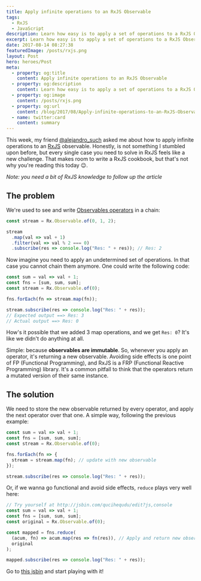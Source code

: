 ```yaml
---
title: Apply infinite operations to an RxJS Observable
tags:
  - RxJS
  - JavaScript
description: Learn how easy is to apply a set of operations to a RxJS Observable in JavaScript
excerpt: Learn how easy is to apply a set of operations to a RxJS Observable in JavaScript
date: 2017-08-14 08:27:38
featuredImage: /posts/rxjs.png
layout: Post
hero: heroes/Post
meta:
  - property: og:title
    content: Apply infinite operations to an RxJS Observable
  - property: og:description
    content: Learn how easy is to apply a set of operations to a RxJS Observable in JavaScript.
  - property: og:image
    content: /posts/rxjs.png
  - property: og:url
    content: /blog/2017/08/Apply-infinite-operations-to-an-RxJS-Observable/
  - name: twitter:card
    content: summary
---
```


<!-- {% asset_img rxjs.png RxJS %} -->

This week, my friend [@alejandro_such](https://twitter.com/alejandro_such) asked me about how to apply infinite operations to an [RxJS](http://reactivex.io/rxjs/) observable. Honestly, is not something I stumbled upon before, but every single case you need to solve in RxJS feels like a new challenge. That makes room to write a RxJS cookbook, but that's not why you're reading this today 😉.

_Note: you need a bit of RxJS knowledge to follow up the article_

## The problem

We're used to see and write [Observables operators](http://reactivex.io/rxjs/manual/overview.html#operators) in a chain:

```javascript
const stream = Rx.Observable.of(0, 1, 2);

stream
  .map(val => val + 1)
  .filter(val => val % 2 === 0)
  .subscribe(res => console.log("Res: " + res)); // Res: 2
```

Now imagine you need to apply an undetermined set of operations. In that case you cannot chain them anymore. One could write the following code:

```javascript
const sum = val => val + 1;
const fns = [sum, sum, sum];
const stream = Rx.Observable.of(0);

fns.forEach(fn => stream.map(fn));

stream.subscribe(res => console.log("Res: " + res));
// Expected output ==> Res: 3
// Actual output ==> Res: 0
```

How's it possible that we added 3 map operations, and we get `Res: 0`? It's like we didn't do anything at all.

Simple: because **observables are immutable**. So, whenever you apply an operator, it's returning a new observable. Avoiding side effects is one point of FP (Functional Programming), and RxJS is a FRP (Functional Reactive Programming) library. It's a common pitfall to think that the operators return a mutated version of their same instance.

## The solution

We need to store the new observable returned by every operator, and apply the next operator over that one. A simple way, following the previous example:

```javascript
const sum = val => val + 1;
const fns = [sum, sum, sum];
const stream = Rx.Observable.of(0);

fns.forEach(fn => {
  stream = stream.map(fn); // update with new observable
});

stream.subscribe(res => console.log("Res: " + res));
```

Or, if we wanna go functional and avoid side effects, `reduce` plays very well here:

```javascript
// Try yourself at http://jsbin.com/qucihequdu/edit?js,console
const sum = val => val + 1;
const fns = [sum, sum, sum];
const original = Rx.Observable.of(0);

const mapped = fns.reduce(
  (acum, fn) => acum.map(res => fn(res)), // Apply and return new observable
  original
);

mapped.subscribe(res => console.log("Res: " + res));
```

Go to [this jsbin](http://jsbin.com/qucihequdu/edit?js,console) and start playing with it!

